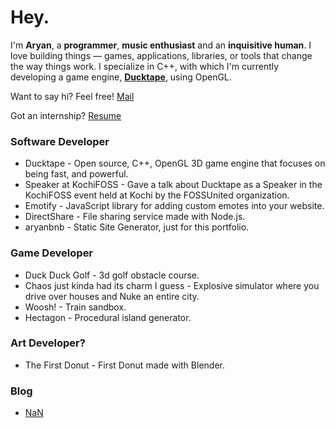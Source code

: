 # Hey.
I'm **Aryan**, a **programmer**, **music enthusiast** and an
**inquisitive human**. I love building things — games, applications, libraries, or
tools that change the way things work. I specialize in C++, with which I'm
currently developing a game engine, [**Ducktape**](https://github.com/DucktapeEngine/Ducktape), 
using OpenGL.

Want to say hi? Feel free! [Mail](mailto:aryanbaburajan2007@gmail.com)

Got an internship? [Resume](./resume.pdf)

### Software Developer
- Ducktape - Open source, C++, OpenGL 3D game engine that focuses on being fast, and powerful.
- Speaker at KochiFOSS - Gave a talk about Ducktape as a Speaker in the KochiFOSS event held at Kochi by the FOSSUnited organization.
- Emotify - JavaScript library for adding custom emotes into your website.
- DirectShare - File sharing service made with Node.js.
- aryanbnb - Static Site Generator, just for this portfolio.

### Game Developer 
- Duck Duck Golf - 3d golf obstacle course.
- Chaos just kinda had its charm I guess - Explosive simulator where you drive over houses and Nuke an entire city.
- Woosh! - Train sandbox.
- Hectagon - Procedural island generator.

### Art Developer?
- The First Donut - First Donut made with Blender.

### Blog
- [NaN](./404.html)